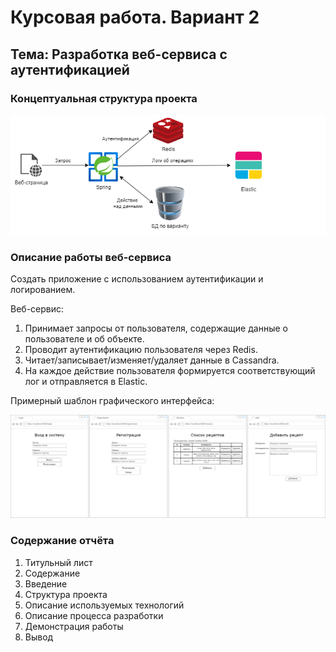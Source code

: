 # Курсовая работа. Вариант 2
## Тема: Разработка веб-сервиса с аутентификацией

### Концептуальная структура проекта
![Схема проекта](./screenshots/2_1.png)

### Описание работы веб-сервиса

Создать приложение с использованием аутентификации и логированием.

Веб-сервис:
1. Принимает запросы от пользователя, содержащие данные о пользователе и об объекте.
2. Проводит аутентификацию пользователя через Redis.
3. Читает/записывает/изменяет/удаляет данные в Cassandra.
4. На каждое действие пользователя формируется соответствующий лог и отправляется в Elastic.

Примерный шаблон графического интерфейса:

![Интерфейс](./screenshots/2_2.png)

### Содержание отчёта
1. Титульный лист
2. Содержание
3. Введение
4. Структура проекта
5. Описание используемых технологий
6. Описание процесса разработки
7. Демонстрация работы
8. Вывод